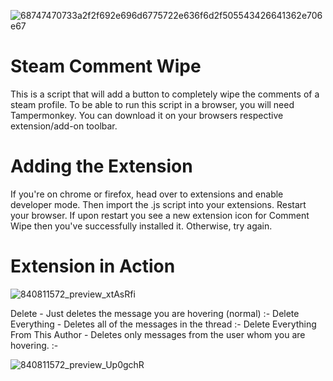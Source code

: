 ![68747470733a2f2f692e696d6775722e636f6d2f505543426641362e706e67](https://github.com/Orphanlet/Steam-Badge-Crafter/assets/143373638/228f496d-834e-4c75-9c27-940763afcee6)

# Steam Comment Wipe

This is a script that will add a button to completely wipe the comments of a steam profile. To be able to run this script in a browser, you will need Tampermonkey. You can download it on your browsers respective extension/add-on toolbar.

# Adding the Extension

If you're on chrome or firefox, head over to extensions and enable developer mode. Then import the .js script into your extensions. Restart your browser. If upon restart you see a new extension icon for Comment Wipe then you've successfully installed it. Otherwise, try again.

# Extension in Action

![840811572_preview_xtAsRfi](https://github.com/Orphanlet/Steam-Comment-Wipe/assets/143373638/b89e6663-a807-4fec-8f78-f8cc3d20de1c)

Delete - Just deletes the message you are hovering (normal) :- 
Delete Everything - Deletes all of the messages in the thread  :- 
Delete Everything From This Author - Deletes only messages from the user whom you are hovering.  :- 

![840811572_preview_Up0gchR](https://github.com/Orphanlet/Steam-Comment-Wipe/assets/143373638/dee796c1-de18-40bf-84be-4984973b4692)
